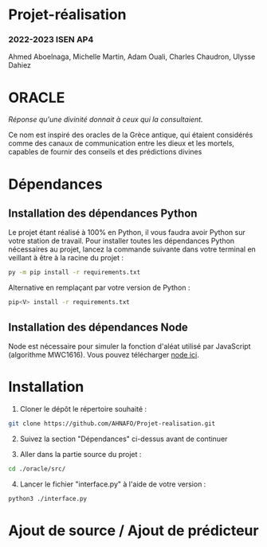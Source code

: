 # Projet-réalisation

### 2022-2023 ISEN AP4

Ahmed Aboelnaga, Michelle Martin, Adam Ouali, Charles Chaudron, Ulysse Dahiez

# ORACLE

_Réponse qu'une divinité donnait à ceux qui la consultaient._

Ce nom est inspiré des oracles de la Grèce antique, qui étaient considérés comme des canaux de communication entre les dieux et les mortels, capables de fournir des conseils et des prédictions divines

# Dépendances

## Installation des dépendances Python

Le projet étant réalisé à 100% en Python, il vous faudra avoir Python sur votre station de travail.
Pour installer toutes les dépendances Python nécessaires au projet, lancez la commande suivante dans votre terminal en veillant à être à la racine du projet :

```bash
py -m pip install -r requirements.txt
```

Alternative en remplaçant <V> par votre version de Python :

```bash
pip<V> install -r requirements.txt
```

## Installation des dépendances Node

Node est nécessaire pour simuler la fonction d'aléat utilisé par JavaScript (algorithme MWC1616).
Vous pouvez télécharger [node ici](https://nodejs.org/en/download).

# Installation

1. Cloner le dépôt le répertoire souhaité :

```bash
git clone https://github.com/AHNAFO/Projet-realisation.git
```

2. Suivez la section "Dépendances" ci-dessus avant de continuer

3. Aller dans la partie source du projet :

```bash
cd ./oracle/src/
```

4. Lancer le fichier "interface.py" à l'aide de votre version :

```bash
python3 ./interface.py
```

# Ajout de source / Ajout de prédicteur
